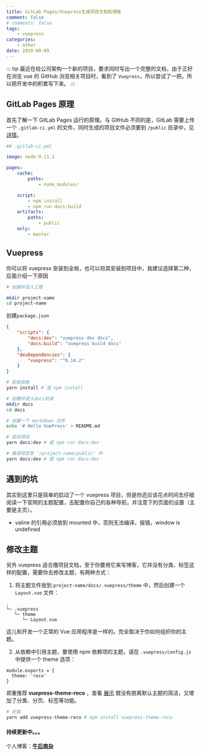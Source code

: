 ```yaml
---
title: GitLab Pages/Vuepress生成项目文档和博客
comment: false
# comments: false
tags:
    - vuepress
categories:
    - other
date: 2018-09-09
---
```


::: tip
最近在给公司架构一个新的项目，要求同时写出一个完整的文档，由于正好在浏览 vue 的 GitHub 浏览相关项目时，看到了 `Vuepress`，所以尝试了一把，所以把开发中的积累写下来。
:::

<!-- more -->

## GitLab Pages 原理

首先了解一下 GitLab Pages 运行的原理。与 GitHub 不同的是，GitLab 需要上传一个 `.gitlab-ci.yml` 的文件，同时生成的项目文件必须要到 `/public` 目录中，见[详情](https://about.gitlab.com/features/pages/)。

```yml
## .gitlab-ci.yml

image: node:9.11.1

pages:
    cache:
        paths:
            - node_modules/

    script:
        - npm install
        - npm run docs:build
    artifacts:
        paths:
            - public
    only:
        - master
```

## Vuepress

你可以将 vuepress 安装到全局，也可以将其安装到项目中，我建议选择第二种，后面介绍一下原因

```bash
# 创建并进入工程

mkdir project-name
cd project-name
```

创建`package.json`

```json
{
	"scripts": {
		"docs:dev": "vuepress dev docs",
		"docs:build": "vuepress build docs"
	},
	"devDependencies": {
		"vuepress": "^0.14.2"
	}
}
```

```bash
# 安装依赖
yarn install # 或 npm install

# 创建并进入docs目录
mkdir docs
cd docs

# 创建一个 markdown 文件
echo '# Hello VuePress' > README.md

# 启动项目
yarn docs:dev # 或 npm run docs:dev

# 编译项目至 '/project-name/public' 中
yarn docs:dev # 或 npm run docs:dev
```

## 遇到的坑

其实到这里只是简单的启动了一个 vuepress 项目，但是你还应该花点时间去仔细阅读一下官网的主题配置，去配置你自己的各种导航，并注意下的页面的设置（主要是主页）。

-   valine 的引用必须放到 mounted 中，否则无法编译，报错，window is undefined

## 修改主题

另外 vuepress 适合撸项目文档，至于你要用它来写博客，它并没有分类、标签这样的配置，需要你去修改主题，有两种方式：

1. 将主题文件放到 `project-name/docs/.vuepress/theme` 中，然后创建一个 `Layout.vue` 文件：

```
.
└─ .vuepress
   └─ theme
      └─ Layout.vue
```

这儿和开发一个正常的 Vue 应用程序是一样的。完全取决于你如何组织你的主题。

2. 从依赖中引用主题，要使用 npm 依赖项的主题，请在 `.vuepress/config.js` 中提供一个 theme 选项：

```javscript
module.exports = {
  theme: 'reco'
}
```

郑重推荐 **vuepress-theme-reco** ，查看 [展示](http://recoluan.gitlab.io/) 既没有脱离默认主题的简洁，又增加了分类、分页、标签等功能。

```bash
# 安装
yarn add vuepress-theme-reco # npm install vuepress-theme-reco
```

#### 持续更新中。。。

个人博客：[**午后南杂**](http://recoluan.gitlab.io)
